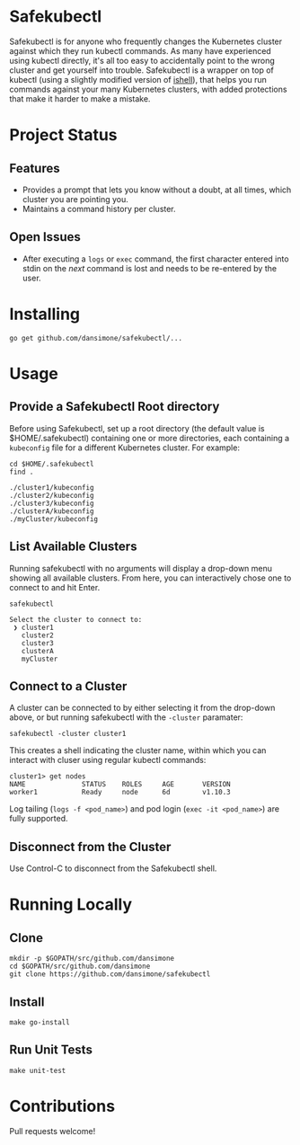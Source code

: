 # Safekubectl

Safekubectl is for anyone who frequently changes the Kubernetes cluster against which they run kubectl commands.
As many have experienced using kubectl directly, it's all too easy to accidentally point to the wrong cluster
and get yourself into trouble.  Safekubectl is a wrapper on top of kubectl (using a slightly modified version of
[ishell](https://github.com/abiosoft/ishell)), that helps you run commands against your many Kubernetes clusters,
with added protections that make it harder to make a mistake.

# Project Status

## Features

* Provides a prompt that lets you know without a doubt, at all times, which cluster you are pointing you.
* Maintains a command history per cluster.

## Open Issues

* After executing a `logs` or `exec` command, the first character entered into stdin on the _next_ command is lost
and needs to be re-entered by the user.

# Installing

```
go get github.com/dansimone/safekubectl/...
```

# Usage

## Provide a Safekubectl Root directory

Before using Safekubectl, set up a root directory (the default value is $HOME/.safekubectl) containing one or more
directories, each containing a `kubeconfig` file for a different Kubernetes cluster.  For example:

```
cd $HOME/.safekubectl
find .

./cluster1/kubeconfig
./cluster2/kubeconfig
./cluster3/kubeconfig
./clusterA/kubeconfig
./myCluster/kubeconfig
```

## List Available Clusters

Running safekubectl with no arguments will display a drop-down menu showing all available clusters.  From here,
you can interactively chose one to connect to and hit Enter.

```
safekubectl

Select the cluster to connect to:
 ❯ cluster1
   cluster2
   cluster3
   clusterA
   myCluster
```

## Connect to a Cluster

A cluster can be connected to by either selecting it from the drop-down above, or but running safekubectl with the
`-cluster` paramater:

```
safekubectl -cluster cluster1
```

This creates a shell indicating the cluster name, within which you can interact with cluser using regular kubectl
commands:

```
cluster1> get nodes
NAME              STATUS    ROLES     AGE       VERSION
worker1           Ready     node      6d        v1.10.3
```

Log tailing (`logs -f <pod_name>`) and pod login (`exec -it <pod_name>`) are fully supported.

## Disconnect from the Cluster

Use Control-C to disconnect from the Safekubectl shell.

# Running Locally

## Clone

```
mkdir -p $GOPATH/src/github.com/dansimone
cd $GOPATH/src/github.com/dansimone
git clone https://github.com/dansimone/safekubectl
```

## Install

```
make go-install
```

## Run Unit Tests

```
make unit-test
```

# Contributions

Pull requests welcome!